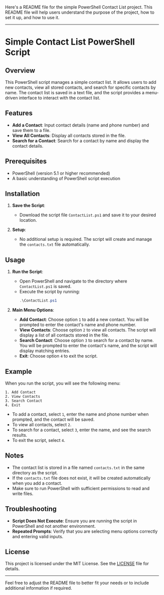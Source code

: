 Here's a README file for the simple PowerShell Contact List project. This README file will help users understand the purpose of the project, how to set it up, and how to use it.

---

# Simple Contact List PowerShell Script

## Overview

This PowerShell script manages a simple contact list. It allows users to add new contacts, view all stored contacts, and search for specific contacts by name. The contact list is saved in a text file, and the script provides a menu-driven interface to interact with the contact list.

## Features

- **Add a Contact**: Input contact details (name and phone number) and save them to a file.
- **View All Contacts**: Display all contacts stored in the file.
- **Search for a Contact**: Search for a contact by name and display the contact details.

## Prerequisites

- PowerShell (version 5.1 or higher recommended)
- A basic understanding of PowerShell script execution

## Installation

1. **Save the Script**:
   - Download the script file `ContactList.ps1` and save it to your desired location.

2. **Setup**:
   - No additional setup is required. The script will create and manage the `contacts.txt` file automatically.

## Usage

1. **Run the Script**:
   - Open PowerShell and navigate to the directory where `ContactList.ps1` is saved.
   - Execute the script by running:
     ```powershell
     .\ContactList.ps1
     ```

2. **Main Menu Options**:
   - **Add Contact**: Choose option `1` to add a new contact. You will be prompted to enter the contact's name and phone number.
   - **View Contacts**: Choose option `2` to view all contacts. The script will display a list of all contacts stored in the file.
   - **Search Contact**: Choose option `3` to search for a contact by name. You will be prompted to enter the contact's name, and the script will display matching entries.
   - **Exit**: Choose option `4` to exit the script.

## Example

When you run the script, you will see the following menu:

```
1. Add Contact
2. View Contacts
3. Search Contact
4. Exit
```

- To add a contact, select `1`, enter the name and phone number when prompted, and the contact will be saved.
- To view all contacts, select `2`.
- To search for a contact, select `3`, enter the name, and see the search results.
- To exit the script, select `4`.

## Notes

- The contact list is stored in a file named `contacts.txt` in the same directory as the script.
- If the `contacts.txt` file does not exist, it will be created automatically when you add a contact.
- Make sure to run PowerShell with sufficient permissions to read and write files.

## Troubleshooting

- **Script Does Not Execute**: Ensure you are running the script in PowerShell and not another environment.
- **Repeated Prompts**: Verify that you are selecting menu options correctly and entering valid inputs.

## License

This project is licensed under the MIT License. See the [LICENSE](LICENSE) file for details.

---

Feel free to adjust the README file to better fit your needs or to include additional information if required.
